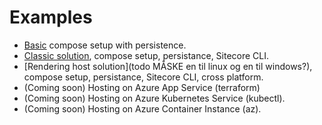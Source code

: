 # Examples

- [Basic](todo) compose setup with persistence.
- [Classic solution](todo), compose setup, persistance, Sitecore CLI.
- [Rendering host solution](todo MÅSKE en til linux og en til windows?), compose setup, persistance, Sitecore CLI, cross platform.
- (Coming soon) Hosting on Azure App Service (terraform)
- (Coming soon) Hosting on Azure Kubernetes Service (kubectl).
- (Coming soon) Hosting on Azure Container Instance (az).
